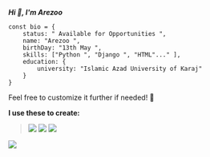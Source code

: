 ___Hi 👋, I'm Arezoo___
```
const bio = {
    status: " Available for Opportunities ",
    name: "Arezoo ",
    birthDay: "13th May ",
    skills: ["Python ", "Django ", "HTML"..." ],
    education: {
        university: "Islamic Azad University of Karaj"
    }
}
```


Feel free to customize it further if needed! 🎉
<!--
**ArezooAfshar1/ArezooAfshar1** is a ✨ _special_ ✨ repository because its `README.md` (this file) appears on your GitHub profile.

Here are some ideas to get you started:

- 🔭 I’m currently working on ...
- 🌱 I’m currently learning ...
- 👯 I’m looking to collaborate on ...
- 🤔 I’m looking for help with ...
- 💬 Ask me about ...
- 📫 How to reach me: ...
- 😄 Pronouns: ...
- ⚡ Fun fact: ...
-->
__I use these to create:__
><img src='https://img.shields.io/badge/python-3670A0?style=for-the-badge&logo=python&logoColor=ffdd54'/>
><img src="https://img.shields.io/badge/Django-092E20?style=for-the-badge&logo=django&logoColor=green"/>
><img src="https://img.shields.io/badge/HTML-red"/>
<img src="https://img.shields.io/badge/Linux-FCC624?style=for-the-badge&logo=linux&logoColor=black"/>
